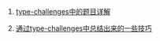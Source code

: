 1. <a href='./type-challenges.md'>type-challenges中的题目详解</a>

2. <a href='./类型编程总结.md'>通过type-challenges中总结出来的一些技巧</a>

